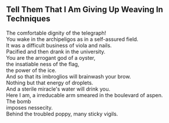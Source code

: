 Tell Them That I Am Giving Up Weaving In Techniques
---------------------------------------------------
The comfortable dignity of the telegraph!  
You wake in the archipeligos as in a self-assured field.  
It was a difficult business of viola and nails.  
Pacified and then drank in the university.  
You are the arrogant god of a oyster,  
the insatiable ness of the flag,  
the power of the ice.  
And so that its imbroglios will brainwash your brow.  
Nothing but that energy of droplets.  
And a sterile miracle's water will drink you.  
Here I am, a irreducable arm smeared in the boulevard of aspen.  
The bomb  
imposes nessecity.  
Behind the troubled poppy, many sticky vigils.  
